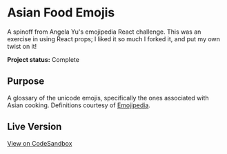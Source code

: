 # Asian Food Emojis
A spinoff from Angela Yu's emojipedia React challenge. This was an exercise in using React props; I liked it so much I forked it, and put my own twist on it!

**Project status:** Complete

## Purpose
A glossary of the unicode emojis, specifically the ones associated with Asian cooking. Definitions courtesy of [Emojipedia](https://emojipedia.org/food-drink/).

## Live Version
[View on CodeSandbox](https://codesandbox.io/s/asian-food-emoji-react-exercise-5p897)
